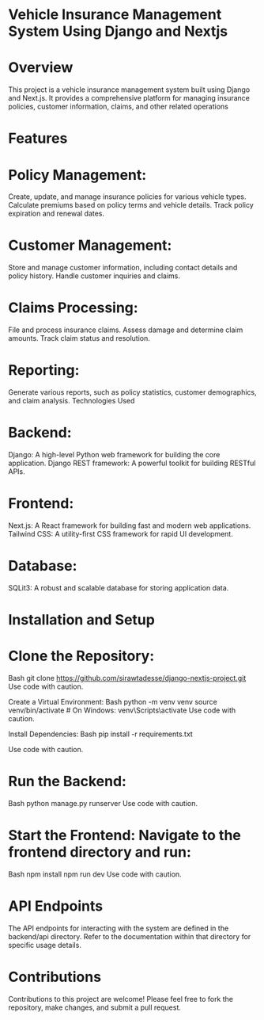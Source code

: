 # Vehicle Insurance Management System Using Django and Nextjs
# Overview
This project is a vehicle insurance management system built using Django and Next.js. It provides a comprehensive platform for managing insurance policies, customer information, claims, and other related operations
# Features
# Policy Management:
Create, update, and manage insurance policies for various vehicle types.
Calculate premiums based on policy terms and vehicle details.
Track policy expiration and renewal dates.
# Customer Management:
Store and manage customer information, including contact details and policy history.
Handle customer inquiries and claims.
# Claims Processing:
File and process insurance claims.
Assess damage and determine claim amounts.
Track claim status and resolution.
# Reporting:
Generate various reports, such as policy statistics, customer demographics, and claim analysis.
Technologies Used
# Backend:
Django: A high-level Python web framework for building the core application.
Django REST framework: A powerful toolkit for building RESTful APIs.
# Frontend:
Next.js: A React framework for building fast and modern web applications.
Tailwind CSS: A utility-first CSS framework for rapid UI development.
# Database:
SQLit3: A robust and scalable database for storing application data.
# Installation and Setup
# Clone the Repository:
Bash
git clone https://github.com/sirawtadesse/django-nextjs-project.git
Use code with caution.

Create a Virtual Environment:
Bash
python -m venv venv
source venv/bin/activate  # On Windows: venv\Scripts\activate
Use code with caution.

Install Dependencies:
Bash
pip install -r requirements.txt   

Use code with caution.

# Run the Backend:
Bash
python manage.py runserver
Use code with caution.

# Start the Frontend: Navigate to the frontend directory and run:
Bash
npm install
npm run dev
Use code with caution.

# API Endpoints
The API endpoints for interacting with the system are defined in the backend/api directory. Refer to the documentation within that directory for specific usage details.

# Contributions
Contributions to this project are welcome! Please feel free to fork the repository, make changes, and submit a pull request.
